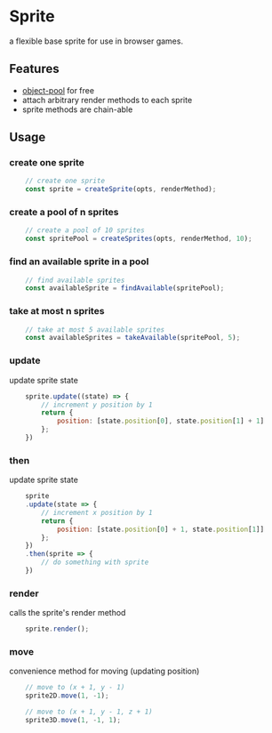 # Sprite
a flexible base sprite for use in browser games.

## Features
- [object-pool](https://gameprogrammingpatterns.com/object-pool.html) for free
- attach arbitrary render methods to each sprite
- sprite methods are chain-able


## Usage

### create one sprite
```js
    // create one sprite
    const sprite = createSprite(opts, renderMethod);
```

### create a pool of n sprites
```js
    // create a pool of 10 sprites
    const spritePool = createSprites(opts, renderMethod, 10);
```

### find an available sprite in a pool
```js
    // find available sprites
    const availableSprite = findAvailable(spritePool);
```

### take at most n sprites
```js
    // take at most 5 available sprites
    const availableSprites = takeAvailable(spritePool, 5);
```

### update
update sprite state
```js
    sprite.update((state) => {
        // increment y position by 1
        return {
            position: [state.position[0], state.position[1] + 1]
        };
    })
```

### then
update sprite state
```js
    sprite
    .update(state => {
        // increment x position by 1
        return {
            position: [state.position[0] + 1, state.position[1]]
        };
    })
    .then(sprite => {
        // do something with sprite
    })
```

### render
calls the sprite's render method
```js
    sprite.render();
```

### move
convenience method for moving (updating position)
```js
    // move to (x + 1, y - 1)
    sprite2D.move(1, -1);

    // move to (x + 1, y - 1, z + 1)
    sprite3D.move(1, -1, 1);

```
